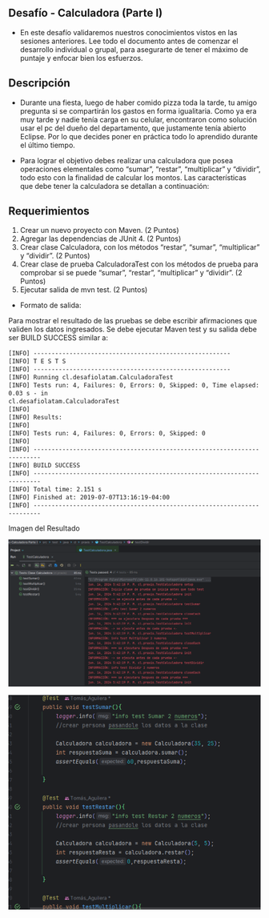 Desafío - Calculadora (Parte I)
--

- En este desafío validaremos nuestros conocimientos vistos en las sesiones anteriores.
Lee todo el documento antes de comenzar el desarrollo individual o grupal, para asegurarte
de tener el máximo de puntaje y enfocar bien los esfuerzos.


Descripción
-

- Durante una fiesta, luego de haber comido pizza toda la tarde, tu amigo pregunta si se
compartirán los gastos en forma igualitaria. Como ya era muy tarde y nadie tenía carga en su
celular, encontraron como solución usar el pc del dueño del departamento, que justamente
tenía abierto Eclipse. Por lo que decides poner en práctica todo lo aprendido durante el último
tiempo.


- Para lograr el objetivo debes realizar una calculadora que posea operaciones elementales
como “sumar”, “restar”, “multiplicar” y “dividir”, todo esto con la finalidad de calcular los
montos. Las características que debe tener la calculadora se detallan a continuación: 


Requerimientos
-

1. Crear un nuevo proyecto con Maven.
   (2 Puntos)
2. Agregar las dependencias de JUnit 4.
   (2 Puntos)
3. Crear clase Calculadora, con los métodos “restar”, “sumar”, “multiplicar” y “dividir”.
   (2 Puntos)
4. Crear clase de prueba CalculadoraTest con los métodos de prueba para comprobar si
   se puede “sumar”, “restar”, “multiplicar” y “dividir”.
   (2 Puntos)
5. Ejecutar salida de mvn test.
   (2 Puntos)

- Formato de salida:

Para mostrar el resultado de las pruebas se debe escribir afirmaciones que validen los
datos ingresados. Se debe ejecutar Maven test y su salida debe ser BUILD SUCCESS similar
a:

    [INFO] -------------------------------------------------------
    [INFO] T E S T S
    [INFO] -------------------------------------------------------
    [INFO] Running cl.desafiolatam.CalculadoraTest
    [INFO] Tests run: 4, Failures: 0, Errors: 0, Skipped: 0, Time elapsed: 0.03 s - in
    cl.desafiolatam.CalculadoraTest
    [INFO]
    [INFO] Results:
    [INFO]
    [INFO] Tests run: 4, Failures: 0, Errors: 0, Skipped: 0
    [INFO]
    [INFO] ------------------------------------------------------------------------
    [INFO] BUILD SUCCESS
    [INFO] ------------------------------------------------------------------------
    [INFO] Total time: 2.151 s
    [INFO] Finished at: 2019-07-07T13:16:19-04:00
    [INFO] ------------------------------------------------------------------------


Imagen del Resultado

![img.png](Imagen%20del%20proyecto%2Fimg.png)

![img_1.png](Imagen%20del%20proyecto%2Fimg_1.png)